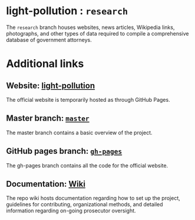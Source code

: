 # light-pollution : `research`

The `research` branch houses websites, news articles, Wikipedia links, photographs, and other types of data required to compile a comprehensive database of government attorneys.

# Additional links

## Website: [**light-pollution**](https://billimarie.github.io/light-pollution)

The official website is temporarily hosted as through GitHub Pages.

## Master branch: [`master`](https://www.github.com/billimarie/light-pollution)

The master branch contains a basic overview of the project.

## GitHub pages branch: [`gh-pages`](https://github.com/billimarie/light-pollution/tree/gh-pages)

The gh-pages branch contains all the code for the official website.

## Documentation: [Wiki](https://github.com/billimarie/light-pollution/wiki)

The repo wiki hosts documentation regarding how to set up the project, guidelines for contributing, organizational methods, and detailed information regarding on-going prosecutor oversight.

